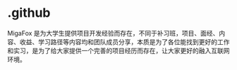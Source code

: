 # .github
MigaFox 是为大学生提供项目开发经验而存在，不同于补习班，项目、面经、内容、收益、学习路径等内容均和团队成员分享，本质是为了各位能找到更好的工作和实习，是为了给大家提供一个完善的项目经历而存在，让大家更好的融入互联网环境。
